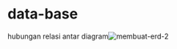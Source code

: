 # data-base
hubungan relasi antar diagram![membuat-erd-2](https://user-images.githubusercontent.com/102569194/160524674-4ce78046-d160-47f9-81dd-77accd091221.jpg)
